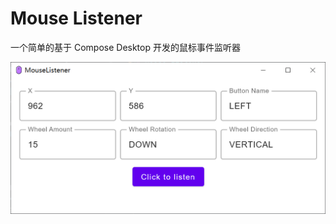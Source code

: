 # Mouse Listener
一个简单的基于 Compose Desktop 开发的鼠标事件监听器

![](https://github.com/Jankin-Wu/mouse-listener/blob/master/src/main/resources/img/ui.png)
